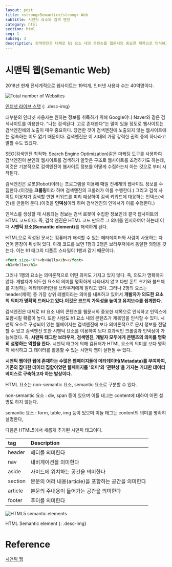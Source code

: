 ```yaml
---
layout: post
title: <strong>Semantic</strong> Web
subtitle: 시맨틱 요소와 검색 엔진
category: html
section: html
seq: 1
subseq: 3
description: 검색엔진은 대체로 h1 요소 내의 콘텐츠를 웹문서의 중요한 제목으로 인식하고 인덱스에 포함시킬 확률이 높다. 또한 사람도 h1 요소 내의 콘텐츠가 제목임을 인식할 수 있다. 시맨틱 요소로 구성되어 있는 웹페이지는 검색엔진에 보다 의미론적으로 문서 정보를 전달할 수 있고 검색엔진 또한 시맨틱 요소를 이용하여 보다 효과적인 크롤링과 인덱싱이 가능해졌다. 즉, 시맨틱 태그란 브라우저, 검색엔진, 개발자 모두에게 콘텐츠의 의미를 명확히 설명하는 역할을 한다.
---
```


# 시맨틱 웹(Semantic Web)

2018년 현재 전세계적으로 웹사이트는 19억개, 인터넷 사용자 수는 40억명이다.

![Total number of Websites](/img/Total-number-of-Websites.png)

[인터넷 라이브 스탯](http://www.internetlivestats.com/)
{: .desc-img}

대부분의 인터넷 사용자는 원하는 정보를 취득하기 위해 Google이나 Naver와 같은 검색사이트를 이용한다. "나는 검색된다. 고로 존재한다"는 말이 있을 정도로 웹사이트는 검색엔진에의 노출이 매우 중요하다. 당연한 것이 검색엔진에 노출되지 않는 웹사이트에는 접속하는 이도 없기 때문이다. 검색엔진은 이 시대의 가장 강력한 권력 중의 하나라고 말할 수도 있겠다.

SEO(검색엔진 최적화: Search Engine Optimization)같은 마케팅 도구를 사용하여 검색엔진이 본인의 웹사이트를 검색하기 알맞은 구조로 웹사이트를 조정하기도 하는데, 이것은 기본적으로 검색엔진이 웹사이트 정보를 어떻게 수집하는지 아는 것으로 부터 시작된다.

검색엔진은 로봇(Robot)이라는 프로그램을 이용해 매일 전세계의 웹사이트 정보를 수집한다.(이것을 <strong>크롤링</strong>이라 하며 검색엔진의 크롤러가 이를 수행한다.) 그리고 검색 사이트 이용자가 검색할 만한 키워드를 미리 예상하여 검색 키워드에 대응하는 인덱스(색인)을 만들어 둔다.(이것을 <strong>인덱싱</strong>이라 하며 검색엔진의 인덱서가 이를 수행한다.)

인덱스를 생성할 때 사용되는 정보는 검색 로봇이 수집한 정보인데 결국 웹사이트의 HTML 코드이다. 즉, 검색 엔진은 HTML 코드 만으로 그 의미를 인지하여야 하는데 이때 <strong>시맨틱 요소(Semantic element)</strong>를 해석하게 된다.

HTML으로 작성된 문서는 컴퓨터가 해석할 수 있는 메타데이터와 사람이 사용하는 자연어 문장이 뒤섞여 있다. 아래 코드를 보면 1행과 2행은 브라우저에서 동일한 외형을 갖는다. 이는 h1 태그의 디폴트 스타일이 1행과 같기 때문이다.

```html
<font size="6"><b>Hello</b></font>
<h1>Hello</h1>
```

<p class="result"></p>

그러나 1행의 요소는 의미론적으로 어떤 의미도 가지고 있지 않다. 즉, 의도가 명확하지 않다. 개발자가 의도한 요소의 의미를 명확하게 나타내지 않고 다만 폰트 크기와 볼드체를 지정하는 메타데이터만을 브라우저에게 알리고 있다. 그러나 2행의 요소는 header(제목) 중 가장 상위 레벨이라는 의미를 내포하고 있어서 <strong>개발자가 의도한 요소의 의미가 명확히 드러나고 있다.이것은 코드의 가독성을 높이고 유지보수를 쉽게한다.</strong>

검색엔진은 대체로 h1 요소 내의 콘텐츠를 웹문서의 중요한 제목으로 인식하고 인덱스에 포함시킬 확률이 높다. 또한 사람도 h1 요소 내의 콘텐츠가 제목임을 인식할 수 있다. 시맨틱 요소로 구성되어 있는 웹페이지는 검색엔진에 보다 의미론적으로 문서 정보를 전달할 수 있고 검색엔진 또한 시맨틱 요소를 이용하여 보다 효과적인 크롤링과 인덱싱이 가능해졌다. 즉, <strong>시맨틱 태그란 브라우저, 검색엔진, 개발자 모두에게 콘텐츠의 의미를 명확히 설명하는 역할을 한다.</strong> 시맨틱 태그에 의해 컴퓨터가 HTML 요소의 의미를 보다 명확히 해석하고 그 데이터를 활용할 수 있는 시맨틱 웹이 실현될 수 있다.

<strong>시맨틱 웹이란 웹에 존재하는 수많은 웹페이지들에 메타데이터(Metadata)를 부여하여, 기존의 잡다한 데이터 집합이었던 웹페이지를 '의미'와 '관련성'을 가지는 거대한 데이터베이스로 구축하고자 하는 발상이다.</strong>

HTML 요소는 non-semantic 요소, semantic 요소로 구분할 수 있다.

non-semantic 요소
: div, span 등이 있으며 이들 태그는 content에 대하여 어떤 설명도 하지 않는다.

semantic 요소
: form, table, img 등이 있으며 이들 태그는 content의 의미를 명확히 설명한다,

다음은 HTML5에서 새롭게 추가된 시맨틱 태그이다.

| tag      | Description |
|:-------- |:------------|
| header   | 헤더를 의미한다
| nav      | 내비게이션을 의미한다
| aside    | 사이드에 위치하는 공간을 의미한다
| section  | 본문의 여러 내용(article)을 포함하는 공간을 의미한다
| article  | 분문의 주내용이 들어가는 공간을 의미한다
| footer   | 푸터를 의미한다

![HTML5 semantic elements](/img/building-structure.png)

HTML Semantic element
{: .desc-img}

# Reference

[시맨틱 웹](https://ko.wikipedia.org/wiki/시맨틱_웹)
